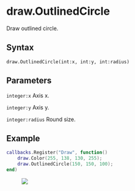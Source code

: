 # draw.OutlinedCircle
Draw outlined circle.

## Syntax
```
draw.OutlinedCircle(int:x, int:y, int:radius)
```

## Parameters
```integer:x``` Axis x.

```integer:y``` Axis y.

```integer:radius``` Round size.


## Example
```lua
callbacks.Register("Draw", function()
    draw.Color(255, 138, 130, 255);
    draw.OutlinedCircle(150, 150, 100);
end)
```

<figure>
  <img src="/kb/lua/docs/library/draw/outlinedcircle.png"/>
</figure>